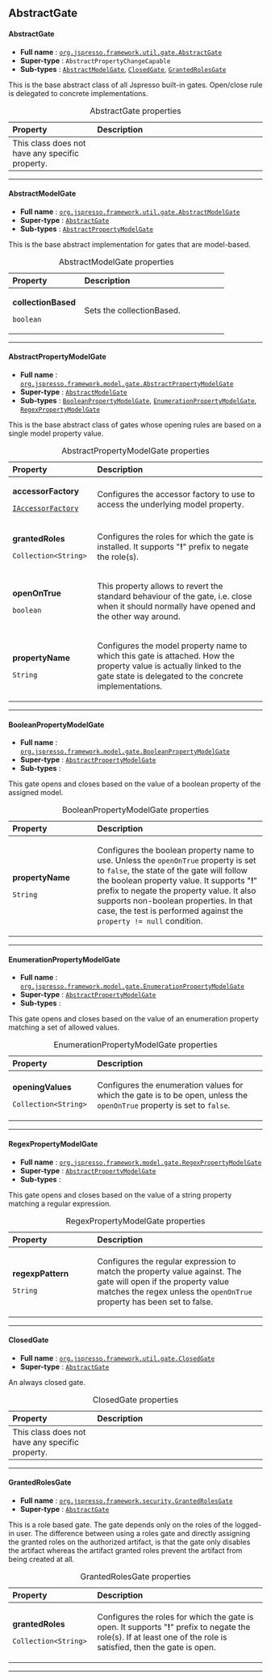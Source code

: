 ## AbstractGate

#### <a name="org.jspresso.framework.util.gate.AbstractGate"></a>AbstractGate

+ **Full name** : [`org.jspresso.framework.util.gate.AbstractGate`](http://www.jspresso.org/external/maven-site/apidocs/org/jspresso/framework/util/gate/AbstractGate.html)
+ **Super-type** : `AbstractPropertyChangeCapable`
+ **Sub-types** : [`AbstractModelGate`](#org.jspresso.framework.util.gate.AbstractModelGate), [`ClosedGate`](#org.jspresso.framework.util.gate.ClosedGate), [`GrantedRolesGate`](#org.jspresso.framework.security.GrantedRolesGate)



This is the base abstract class of all Jspresso built-in gates. Open/close
 rule is delegated to concrete implementations.



<table>
<caption>AbstractGate properties</caption>
<colgroup>
<col width="33%" />
<col width="66%" />
</colgroup>
<thead>
<tr class="header">
<th align="left">Property</th>
<th align="left">Description</th>
</tr>
</thead>
<tbody>
<tr>
<td align="left">This class does not have any specific property.</td>
<td align="left"></td>
</tr>
</tbody>
</table>

---


#### <a name="org.jspresso.framework.util.gate.AbstractModelGate"></a>AbstractModelGate

+ **Full name** : [`org.jspresso.framework.util.gate.AbstractModelGate`](http://www.jspresso.org/external/maven-site/apidocs/org/jspresso/framework/util/gate/AbstractModelGate.html)
+ **Super-type** : [`AbstractGate`](#org.jspresso.framework.util.gate.AbstractGate)
+ **Sub-types** : [`AbstractPropertyModelGate`](#org.jspresso.framework.model.gate.AbstractPropertyModelGate)



This is the base abstract implementation for gates that are model-based.



<table>
<caption>AbstractModelGate properties</caption>
<colgroup>
<col width="33%" />
<col width="66%" />
</colgroup>
<thead>
<tr class="header">
<th align="left">Property</th>
<th align="left">Description</th>
</tr>
</thead>
<tbody>
<tr class="odd">
<td align="left"><p><strong>collectionBased</strong></p><p><code>boolean</code></p></td>
<td><p>Sets the collectionBased.</p></td>
</tr>
</tbody>
</table>

---


#### <a name="org.jspresso.framework.model.gate.AbstractPropertyModelGate"></a>AbstractPropertyModelGate

+ **Full name** : [`org.jspresso.framework.model.gate.AbstractPropertyModelGate`](http://www.jspresso.org/external/maven-site/apidocs/org/jspresso/framework/model/gate/AbstractPropertyModelGate.html)
+ **Super-type** : [`AbstractModelGate`](#org.jspresso.framework.util.gate.AbstractModelGate)
+ **Sub-types** : [`BooleanPropertyModelGate`](#org.jspresso.framework.model.gate.BooleanPropertyModelGate), [`EnumerationPropertyModelGate`](#org.jspresso.framework.model.gate.EnumerationPropertyModelGate), [`RegexPropertyModelGate`](#org.jspresso.framework.model.gate.RegexPropertyModelGate)



This is the base abstract class of gates whose opening rules are based on a
 single model property value.



<table>
<caption>AbstractPropertyModelGate properties</caption>
<colgroup>
<col width="33%" />
<col width="66%" />
</colgroup>
<thead>
<tr class="header">
<th align="left">Property</th>
<th align="left">Description</th>
</tr>
</thead>
<tbody>
<tr class="odd">
<td align="left"><p><strong>accessorFactory</strong></p><p><code><a href="http://www.jspresso.org/external/maven-site/apidocs/org/jspresso/framework/util/accessor/IAccessorFactory.html">IAccessor&#x200B;Factory</a></code></p></td>
<td><p>Configures the accessor factory to use to access the underlying model
 property.</p></td>
</tr>
<tr class="even">
<td align="left"><p><strong>grantedRoles</strong></p><p><code>Collection&#x200B;&lt;&#x200B;String&#x200B;&gt;&#x200B;</code></p></td>
<td><p>Configures the roles for which the gate is installed. It supports
 &quot;<b>!</b>&quot; prefix to negate the role(s).</p></td>
</tr>
<tr class="odd">
<td align="left"><p><strong>openOnTrue</strong></p><p><code>boolean</code></p></td>
<td><p>This property allows to revert the standard behaviour of the gate, i.e.
 close when it should normally have opened and the other way around.</p></td>
</tr>
<tr class="even">
<td align="left"><p><strong>propertyName</strong></p><p><code>String</code></p></td>
<td><p>Configures the model property name to which this gate is attached. How the
 property value is actually linked to the gate state is delegated to the
 concrete implementations.</p></td>
</tr>
</tbody>
</table>

---


#### <a name="org.jspresso.framework.model.gate.BooleanPropertyModelGate"></a>BooleanPropertyModelGate

+ **Full name** : [`org.jspresso.framework.model.gate.BooleanPropertyModelGate`](http://www.jspresso.org/external/maven-site/apidocs/org/jspresso/framework/model/gate/BooleanPropertyModelGate.html)
+ **Super-type** : [`AbstractPropertyModelGate`](#org.jspresso.framework.model.gate.AbstractPropertyModelGate)
+ **Sub-types** : 



This gate opens and closes based on the value of a boolean property of the
 assigned model.



<table>
<caption>BooleanPropertyModelGate properties</caption>
<colgroup>
<col width="33%" />
<col width="66%" />
</colgroup>
<thead>
<tr class="header">
<th align="left">Property</th>
<th align="left">Description</th>
</tr>
</thead>
<tbody>
<tr class="odd">
<td align="left"><p><strong>propertyName</strong></p><p><code>String</code></p></td>
<td><p>Configures the boolean property name to use. Unless the
 <code>openOnTrue</code> property is set to <code>false</code>, the state of
 the gate will follow the boolean property value. It supports
 &quot;<b>!</b>&quot; prefix to negate the property value. It also supports
 non-boolean properties. In that case, the test is performed against the
 <code>property != null</code> condition.</p></td>
</tr>
</tbody>
</table>

---


#### <a name="org.jspresso.framework.model.gate.EnumerationPropertyModelGate"></a>EnumerationPropertyModelGate

+ **Full name** : [`org.jspresso.framework.model.gate.EnumerationPropertyModelGate`](http://www.jspresso.org/external/maven-site/apidocs/org/jspresso/framework/model/gate/EnumerationPropertyModelGate.html)
+ **Super-type** : [`AbstractPropertyModelGate`](#org.jspresso.framework.model.gate.AbstractPropertyModelGate)
+ **Sub-types** : 



This gate opens and closes based on the value of an enumeration property
 matching a set of allowed values.



<table>
<caption>EnumerationPropertyModelGate properties</caption>
<colgroup>
<col width="33%" />
<col width="66%" />
</colgroup>
<thead>
<tr class="header">
<th align="left">Property</th>
<th align="left">Description</th>
</tr>
</thead>
<tbody>
<tr class="odd">
<td align="left"><p><strong>openingValues</strong></p><p><code>Collection&#x200B;&lt;&#x200B;String&#x200B;&gt;&#x200B;</code></p></td>
<td><p>Configures the enumeration values for which the gate is to be open, unless
 the <code>openOnTrue</code> property is set to <code>false</code>.</p></td>
</tr>
</tbody>
</table>

---


#### <a name="org.jspresso.framework.model.gate.RegexPropertyModelGate"></a>RegexPropertyModelGate

+ **Full name** : [`org.jspresso.framework.model.gate.RegexPropertyModelGate`](http://www.jspresso.org/external/maven-site/apidocs/org/jspresso/framework/model/gate/RegexPropertyModelGate.html)
+ **Super-type** : [`AbstractPropertyModelGate`](#org.jspresso.framework.model.gate.AbstractPropertyModelGate)
+ **Sub-types** : 



This gate opens and closes based on the value of a string property matching a
 regular expression.



<table>
<caption>RegexPropertyModelGate properties</caption>
<colgroup>
<col width="33%" />
<col width="66%" />
</colgroup>
<thead>
<tr class="header">
<th align="left">Property</th>
<th align="left">Description</th>
</tr>
</thead>
<tbody>
<tr class="odd">
<td align="left"><p><strong>regexpPattern</strong></p><p><code>String</code></p></td>
<td><p>Configures the regular expression to match the property value against. The
 gate will open if the property value matches the regex unless the
 <code>openOnTrue</code> property has been set to false.</p></td>
</tr>
</tbody>
</table>

---


#### <a name="org.jspresso.framework.util.gate.ClosedGate"></a>ClosedGate

+ **Full name** : [`org.jspresso.framework.util.gate.ClosedGate`](http://www.jspresso.org/external/maven-site/apidocs/org/jspresso/framework/util/gate/ClosedGate.html)
+ **Super-type** : [`AbstractGate`](#org.jspresso.framework.util.gate.AbstractGate)



An always closed gate.



<table>
<caption>ClosedGate properties</caption>
<colgroup>
<col width="33%" />
<col width="66%" />
</colgroup>
<thead>
<tr class="header">
<th align="left">Property</th>
<th align="left">Description</th>
</tr>
</thead>
<tbody>
<tr>
<td align="left">This class does not have any specific property.</td>
<td align="left"></td>
</tr>
</tbody>
</table>

---


#### <a name="org.jspresso.framework.security.GrantedRolesGate"></a>GrantedRolesGate

+ **Full name** : [`org.jspresso.framework.security.GrantedRolesGate`](http://www.jspresso.org/external/maven-site/apidocs/org/jspresso/framework/security/GrantedRolesGate.html)
+ **Super-type** : [`AbstractGate`](#org.jspresso.framework.util.gate.AbstractGate)



This is a role based gate. The gate depends only on the roles of the
 logged-in user. The difference between using a roles gate and directly
 assigning the granted roles on the authorized artifact, is that the gate only
 disables the artifact whereas the artifact granted roles prevent the artifact
 from being created at all.



<table>
<caption>GrantedRolesGate properties</caption>
<colgroup>
<col width="33%" />
<col width="66%" />
</colgroup>
<thead>
<tr class="header">
<th align="left">Property</th>
<th align="left">Description</th>
</tr>
</thead>
<tbody>
<tr class="odd">
<td align="left"><p><strong>grantedRoles</strong></p><p><code>Collection&#x200B;&lt;&#x200B;String&#x200B;&gt;&#x200B;</code></p></td>
<td><p>Configures the roles for which the gate is open. It supports
 &quot;<b>!</b>&quot; prefix to negate the role(s). If at least one of the
 role is satisfied, then the gate is open.</p></td>
</tr>
</tbody>
</table>

---


